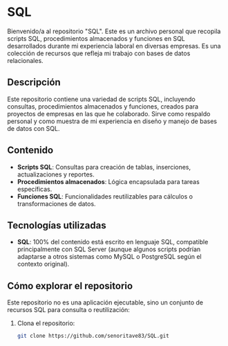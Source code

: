 # SQL

Bienvenido/a al repositorio "SQL". Este es un archivo personal que recopila scripts SQL, procedimientos almacenados y funciones en SQL desarrollados durante mi experiencia laboral en diversas empresas. Es una colección de recursos que refleja mi trabajo con bases de datos relacionales.

## Descripción

Este repositorio contiene una variedad de scripts SQL, incluyendo consultas, procedimientos almacenados y funciones, creados para proyectos de empresas en las que he colaborado. Sirve como respaldo personal y como muestra de mi experiencia en diseño y manejo de bases de datos con SQL.

## Contenido

- **Scripts SQL**: Consultas para creación de tablas, inserciones, actualizaciones y reportes.
- **Procedimientos almacenados**: Lógica encapsulada para tareas específicas.
- **Funciones SQL**: Funcionalidades reutilizables para cálculos o transformaciones de datos.

## Tecnologías utilizadas

- **SQL**: 100% del contenido está escrito en lenguaje SQL, compatible principalmente con SQL Server (aunque algunos scripts podrían adaptarse a otros sistemas como MySQL o PostgreSQL según el contexto original).

## Cómo explorar el repositorio

Este repositorio no es una aplicación ejecutable, sino un conjunto de recursos SQL para consulta o reutilización:
1. Clona el repositorio:
   ```bash
   git clone https://github.com/senoritave83/SQL.git
